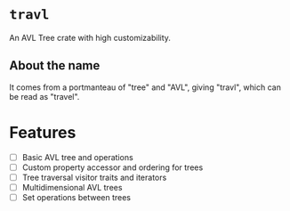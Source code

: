 # `travl`

An AVL Tree crate with high customizability.

## About the name

It comes from a portmanteau of "tree" and "AVL", giving "travl", which can be read as "travel".

# Features

- [ ] Basic AVL tree and operations
- [ ] Custom property accessor and ordering for trees
- [ ] Tree traversal visitor traits and iterators
- [ ] Multidimensional AVL trees
- [ ] Set operations between trees
